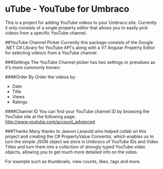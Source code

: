 uTube - YouTube for Umbraco
=====
This is a project for adding YouTube videos to your Umbraco site.
Currently it only consists of a single property editor that allows you to easily pick videos from a specific YouTube channel.

##YouTube Channel Picker
Currently this package consists of the Google .NET C# Library for YouTube API's along with a V7 Angular Property Editor for selecting video/s from a YouTube channel.

###Settings
The YouTube Channel picker has two settings or prevalues as it's more commonly known:

####Order By
Order the videos by:
* Date
* Title
* Views
* Ratings

####Channel ID
You can find your YouTube channel ID by browsing the YouTube site at the following page:
http://www.youtube.com/account_advanced

###Thanks
Many thanks to Jeavon Leopold who helped collab on this project and creating the C# PropertyValue Convertor, which enables us to turn the simple JSON object we store in Umbraco of YouTube IDs and Video Titles and turn them into a collection of strongly typed YouTube video objects, allowing you to get much more detailed info on the video.

For example such as thumbnails, view counts, likes, tags and more.

